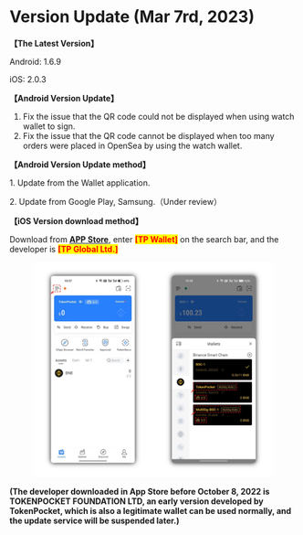 # Version Update (Mar 7rd, 2023)

**【The Latest Version】**

Android: 1.6.9

iOS: 2.0.3



**【Android Version Update】**

1. Fix the issue that the QR code could not be displayed when using watch wallet to sign.
2. Fix the issue that the QR code cannot be displayed when too many orders were placed in OpenSea by using the watch wallet.



**【Android Version Update method】**

1\. Update from the Wallet application.

2\. Update from Google Play, Samsung.（Under review）



**【iOS Version download method】‌**

&#x20; Download from [**APP Store**](https://apps.apple.com/hk/app/tp-global-wallet/id6444625622), enter <mark style="color:red;">**\[TP Wallet]**</mark> on the search bar, and the developer is <mark style="color:red;">**\[TP Global Ltd.]**</mark>

<figure><img src="../../.gitbook/assets/image (1) (2).png" alt=""><figcaption></figcaption></figure>

**(The developer downloaded in App Store before October 8, 2022 is TOKENPOCKET FOUNDATION LTD, an early version developed by TokenPocket, which is also a legitimate wallet can be used normally, and the update service will be suspended later.)**
